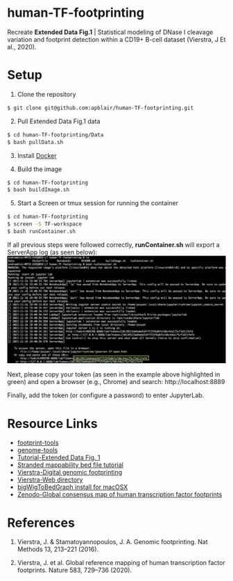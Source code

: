 # human-TF-footprinting
Recreate **Extended Data Fig.1** | Statistical modeling of DNase I cleavage variation and footprint detection within a CD19+ B-cell dataset (Vierstra, J Et al., 2020).

# Setup

1. Clone the repository
```bash
$ git clone git@github.com:apblair/human-TF-footprinting.git
```

2. Pull Extended Data Fig.1 data
```bash
$ cd human-TF-footprinting/Data
$ bash pullData.sh
```

3. Install [Docker](https://docs.docker.com/get-docker/)

4. Build the image
```bash
$ cd human-TF-footprinting
$ bash buildImage.sh
```

5. Start a Screen or tmux session for running the container
```bash
$ cd human-TF-footprinting
$ screen -S TF-workspace
$ bash runContainer.sh
```

If all previous steps were followed correctly, **runContainer.sh** will export a ServerApp log (as seen below): 
![Alt text](Figures/runContainer-Demo.png?raw=true "Title")
    
Next, please copy your token (as seen in the example above highlighted in green) and open a browser (e.g., Chrome) and search: http://localhost:8889

Finally, add the token (or configure a password) to enter JupyterLab.

# Resource Links

* [footprint-tools](https://github.com/jvierstra/footprint-tools)
* [genome-tools](https://github.com/jvierstra/genome-tools)
* [Tutorial-Extended Data Fig. 1](https://footprint-tools.readthedocs.io/en/latest/tutorials/single_dataset.html)
* [Stranded mappability bed file tutorial](https://github.com/jvierstra/footprint-tools/blob/2096c5dc1986a29cf09d9871bc69db83d4e78e9c/docs/source/tutorials/detect.rst)
* [Vierstra-Digital genomic footprinting](https://www.vierstra.org/resources/dgf)
* [Vierstra-Web directory](https://resources.altius.org/~jvierstra/projects/footprinting.2020/)
* [bigWigToBedGraph install for macOSX](http://hgdownload.soe.ucsc.edu/admin/exe/macOSX.x86_64/)
* [Zenodo-Global consensus map of human transcription factor footprints](https://zenodo.org/record/3905306#.YZQRjb3MJhE)

# References

1. Vierstra, J. & Stamatoyannopoulos, J. A. Genomic footprinting. Nat Methods 13, 213–221 (2016).
  
2. Vierstra, J. et al. Global reference mapping of human transcription factor footprints. Nature 583, 729–736 (2020).
  
